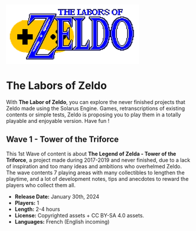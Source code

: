![Logo](logo_full.png)

# The Labors of Zeldo

With **The Labor of Zeldo**, you can explore the never finished projects that Zeldo made using the Solarus Engine.
Games, retranscriptions of existing contents or simple tests, Zeldo is proposing you to play them in a totally playable and enjoyable version.
Have fun !

## Wave 1 - Tower of the Triforce

This 1st Wave of content is about **The Legend of Zelda - Tower of the Triforce**, a project made during 2017-2019 and never finished, due to a lack of inspiration and too many ideas and ambitions who overhelmed Zeldo.
The wave contents 7 playing areas with many collectibles to lengthen the playtime, and a lot of development notes, tips and anecdotes to reward the players who collect them all.

- **Release Date:** January 30th, 2024
- **Players:** 1
- **Length:** 2-4 hours
- **License:** Copyrighted assets + CC BY-SA 4.0 assets.
- **Languages:** French (English incoming)
